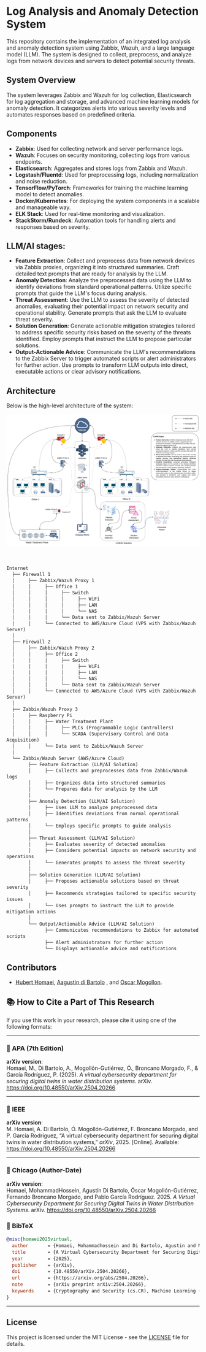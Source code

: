 # Log Analysis and Anomaly Detection System

This repository contains the implementation of an integrated log analysis and anomaly detection system using Zabbix, Wazuh, and a large language model (LLM). The system is designed to collect, preprocess, and analyze logs from network devices and servers to detect potential security threats. 

## System Overview  

The system leverages Zabbix and Wazuh for log collection, Elasticsearch for log aggregation and storage, and advanced machine learning models for anomaly detection. It categorizes alerts into various severity levels and automates responses based on predefined criteria.

## Components

- **Zabbix**: Used for collecting network and server performance logs.
- **Wazuh**: Focuses on security monitoring, collecting logs from various endpoints.
- **Elasticsearch**: Aggregates and stores logs from Zabbix and Wazuh.
- **Logstash/Fluentd**: Used for preprocessing logs, including normalization and noise reduction.
- **TensorFlow/PyTorch**: Frameworks for training the machine learning model to detect anomalies.
- **Docker/Kubernetes**: For deploying the system components in a scalable and manageable way.
- **ELK Stack**: Used for real-time monitoring and visualization.
- **StackStorm/Rundeck**: Automation tools for handling alerts and responses based on severity.


## LLM/AI stages:
- **Feature Extraction**: Collect and preprocess data from network devices via Zabbix proxies, organizing it into structured summaries. Craft detailed text prompts that are ready for analysis by the LLM.
- **Anomaly Detection**: Analyze the preprocessed data using the LLM to identify deviations from standard operational patterns. Utilize specific prompts that guide the LLM's focus during analysis.
- **Threat Assessment**: Use the LLM to assess the severity of detected anomalies, evaluating their potential impact on network security and operational stability. Generate prompts that ask the LLM to evaluate threat severity.
- **Solution Generation**: Generate actionable mitigation strategies tailored to address specific security risks based on the severity of the threats identified. Employ prompts that instruct the LLM to propose particular solutions.
- **Output-Actionable Advice**: Communicate the LLM's recommendations to the Zabbix Server to trigger automated scripts or alert administrators for further action. Use prompts to transform LLM outputs into direct, executable actions or clear advisory notifications.

## Architecture

Below is the high-level architecture of the system:

![Architecture Diagram](./CyberDiagram.webp)

```plaintext


```

```plaintext
Internet
  ├── Firewall 1
  │     ├── Zabbix/Wazuh Proxy 1
  │     │     ├── Office 1
  │     │     │     ├── Switch
  │     │     │     │     ├── WiFi
  │     │     │     │     ├── LAN
  │     │     │     │     └── NAS
  │     │     │     └── Data sent to Zabbix/Wazuh Server
  │     │     └── Connected to AWS/Azure Cloud (VPS with Zabbix/Wazuh Server)
  │
  ├── Firewall 2
  │     ├── Zabbix/Wazuh Proxy 2
  │     │     ├── Office 2
  │     │     │     ├── Switch
  │     │     │     │     ├── WiFi
  │     │     │     │     ├── LAN
  │     │     │     │     └── NAS 
  │     │     │     └── Data sent to Zabbix/Wazuh Server
  │     │     └── Connected to AWS/Azure Cloud (VPS with Zabbix/Wazuh Server)
  │
  ├── Zabbix/Wazuh Proxy 3
  │     ├── Raspberry Pi
  │     │     ├── Water Treatment Plant
  │     │     │     ├── PLCs (Programmable Logic Controllers)
  │     │     │     └── SCADA (Supervisory Control and Data Acquisition)
  │     │     └── Data sent to Zabbix/Wazuh Server
  │
  └── Zabbix/Wazuh Server (AWS/Azure Cloud)
        ├── Feature Extraction (LLM/AI Solution)
        │     ├── Collects and preprocesses data from Zabbix/Wazuh logs
        │     ├── Organizes data into structured summaries
        │     └── Prepares data for analysis by the LLM
        │
        ├── Anomaly Detection (LLM/AI Solution)
        │     ├── Uses LLM to analyze preprocessed data
        │     ├── Identifies deviations from normal operational patterns
        │     └── Employs specific prompts to guide analysis
        │
        ├── Threat Assessment (LLM/AI Solution)
        │     ├── Evaluates severity of detected anomalies
        │     ├── Considers potential impacts on network security and operations
        │     └── Generates prompts to assess the threat severity
        │
        ├── Solution Generation (LLM/AI Solution)
        │     ├── Proposes actionable solutions based on threat severity
        │     ├── Recommends strategies tailored to specific security issues
        │     └── Uses prompts to instruct the LLM to provide mitigation actions
        │
        └── Output/Actionable Advice (LLM/AI Solution)
              ├── Communicates recommendations to Zabbix for automated scripts
              ├── Alert administrators for further action
              └── Displays actionable advice and notifications

```
## Contributors

- [Hubert Homaei](https://github.com/homaei), [Aagustin di Bartolo](https://github.com/Jacklamotta) , and [Oscar Mogollon](https://github.com/omogollo2).
  


## 📚 How to Cite a Part of This Research

If you use this work in your research, please cite it using one of the following formats:

---

### 📌 APA (7th Edition)

**arXiv version**:  
Homaei, M., Di Bartolo, A., Mogollón-Gutiérrez, Ó., Broncano Morgado, F., & García Rodríguez, P. (2025). *A virtual cybersecurity department for securing digital twins in water distribution systems*. arXiv. https://doi.org/10.48550/arXiv.2504.20266

---

### 📌 IEEE

**arXiv version**:  
M. Homaei, A. Di Bartolo, Ó. Mogollón-Gutiérrez, F. Broncano Morgado, and P. García Rodríguez, “A virtual cybersecurity department for securing digital twins in water distribution systems,” *arXiv*, 2025. [Online]. Available: https://doi.org/10.48550/arXiv.2504.20266

---

### 📌 Chicago (Author-Date)

**arXiv version**:  
Homaei, MohammadHossein, Agustín Di Bartolo, Óscar Mogollón-Gutiérrez, Fernando Broncano Morgado, and Pablo García Rodríguez. 2025. *A Virtual Cybersecurity Department for Securing Digital Twins in Water Distribution Systems*. arXiv. https://doi.org/10.48550/arXiv.2504.20266


### 📌 BibTeX

```bibtex
@misc{homaei2025virtual,
  author       = {Homaei, Mohammadhossein and Di Bartolo, Agustin and Mogollon-Gutierrez, Oscar and Broncano Morgado, Fernando and Garcia Rodriguez, Pablo},
  title        = {A Virtual Cybersecurity Department for Securing Digital Twins in Water Distribution Systems},
  year         = {2025},
  publisher    = {arXiv},
  doi          = {10.48550/arXiv.2504.20266},
  url          = {https://arxiv.org/abs/2504.20266},
  note         = {arXiv preprint arXiv:2504.20266},
  keywords     = {Cryptography and Security (cs.CR), Machine Learning (cs.LG), Networking and Internet Architecture (cs.NI)}
}
```
---
## License

This project is licensed under the MIT License - see the [LICENSE](LICENSE) file for details.
